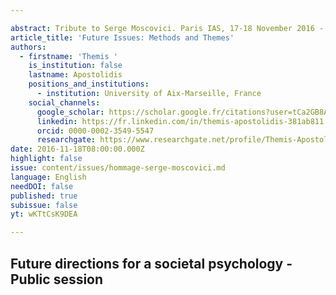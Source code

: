 ```yaml
---

abstract: Tribute to Serge Moscovici. Paris IAS, 17-18 November 2016 - Session 7
article_title: 'Future Issues: Methods and Themes'
authors:
  - firstname: 'Themis '
    is_institution: false
    lastname: Apostolidis
    positions_and_institutions:
      - institution: University of Aix-Marseille, France
    social_channels:
      google_scholar: https://scholar.google.fr/citations?user=tCa2GB8AAAAJ&hl=fr
      linkedin: https://fr.linkedin.com/in/themis-apostolidis-381ab811
      orcid: 0000-0002-3549-5547
      researchgate: https://www.researchgate.net/profile/Themis-Apostolidis-2
date: 2016-11-18T08:00:00.000Z
highlight: false
issue: content/issues/hommage-serge-moscovici.md
language: English
needDOI: false
published: true
subissue: false
yt: wKTtCsK9DEA

---
```


## Future directions for a societal psychology - Public session

<Youtube yt="wKTtCsK9DEA" caption="Future issues Methods and themes"></Youtube>